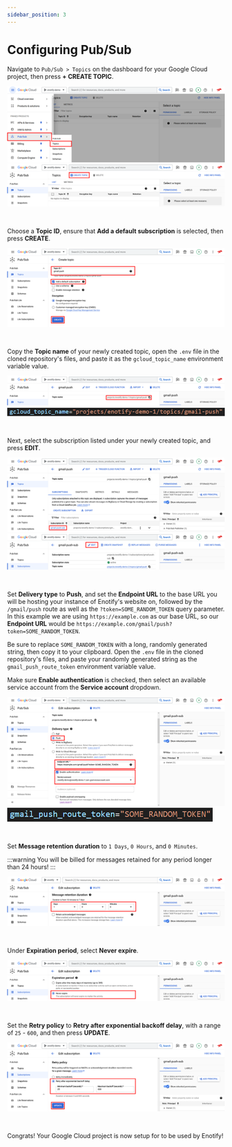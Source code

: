 ```yaml
---
sidebar_position: 3
---
```


# Configuring Pub/Sub

Navigate to `Pub/Sub > Topics` on the dashboard for your Google Cloud project, then press **+ CREATE TOPIC**.

![img](configuring-pubsub-images/image.png)
![img](configuring-pubsub-images/image-1.png)


<br />

Choose a **Topic ID**, ensure that **Add a default subscription** is selected, then press **CREATE**.

![img](configuring-pubsub-images/image-2.png)


<br />

Copy the **Topic name** of your newly created topic, open the `.env` file in the cloned repository's files, and paste it as the `gcloud_topic_name` environment variable value.

![img](configuring-pubsub-images/image-3.png)
![img](configuring-pubsub-images/image-4.png)


<br />

Next, select the subscription listed under your newly created topic, and press **EDIT**.

![img](configuring-pubsub-images/image-5.png)
![img](configuring-pubsub-images/image-6.png)


<br />

Set **Delivery type** to **Push**, and set the **Endpoint URL** to the base URL you will be hosting your instance of Enotify's website on, followed by the `/gmail/push` route as well as the `?token=SOME_RANDOM_TOKEN` query parameter. In this example we are using `https://example.com` as our base URL, so our **Endpoint URL** would be `https://example.com/gmail/push?token=SOME_RANDOM_TOKEN`.

Be sure to replace `SOME_RANDOM_TOKEN` with a long, randomly generated string, then copy it to your clipboard. Open the `.env` file in the cloned repository's files, and paste your randomly generated string as the `gmail_push_route_token` environment variable value.

Make sure **Enable authentication** is checked, then select an available service account from the **Service account** dropdown.

![img](configuring-pubsub-images/image-7.png)
![img](configuring-pubsub-images/image-8.png)


<br />

Set **Message retention duration** to `1 Days`, `0 Hours`, and `0 Minutes`.

:::warning
You will be billed for messages retained for any period longer than 24 hours!
:::

![img](configuring-pubsub-images/image-11.png)


<br />

Under **Expiration period**, select **Never expire**.

![img](configuring-pubsub-images/image-9.png)


<br />

Set the **Retry policy** to **Retry after exponential backoff delay**, with a range of `25` - `600`, and then press **UPDATE**.

![img](configuring-pubsub-images/image-10.png)


<br />

Congrats! Your Google Cloud project is now setup for to be used by Enotify!
